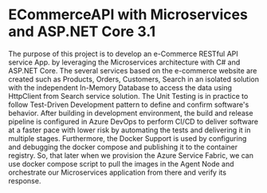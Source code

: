 # ECommerceAPI with Microservices and ASP.NET Core 3.1

The purpose of this project is to develop an e-Commerce RESTful API service App. by leveraging the Microservices architecture with C# and ASP.NET Core. The several services based on the e-commerce website are created such as Products, Orders, Customers, Search in an isolated solution with the independent In-Memory Database to access the data using HttpClient from Search service solution. The Unit Testing is in practice to follow Test-Driven Development pattern to define and confirm software's behavior.
After building in development environment, the build and release pipeline is configured in Azure DevOps to perform CI/CD to deliver software at a faster pace with lower risk by automating the tests and delivering it in multiple stages.
Furthermore, the Docker Support is used by configuring and debugging the docker compose and publishing it to the container registry. So, that later when we provision the Azure Service Fabric, we can use docker compose script to pull the images in the Agent Node and orchestrate our Microservices application from there and verify its response.
